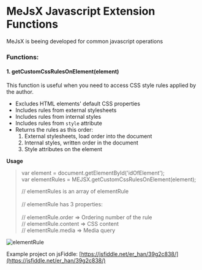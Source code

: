 # MeJsX Javascript Extension Functions
MeJsX is beeing developed for common javascript operations

### Functions:
#### 1. getCustomCssRulesOnElement(element)

This function is useful when you need to access CSS style rules applied by the author.
 - Excludes HTML elements' default CSS properties
 - Includes rules from external stylesheets
 - Includes rules from internal styles
 - Includes rules from `style` attribute
 - Returns the rules as this order:
     1. External stylesheets, load order into the document
     2. Internal styles, written order in the document
     3. Style attributes on the element
 
**Usage**
 > var element = document.getElementById('idOfElement');<br/>
 > var elementRules = MEJSX.getCustomCssRulesOnElement(element);
 >
 >// elementRules is an array of elementRule<br/><br/>
 >// elementRule has 3 properties:<br/><br/>
 >// elementRule.order =&gt; Ordering number of the rule <br/>
 >// elementRule.content =&gt; CSS content <br/>
 >// elementRule.media =&gt; Media query

![elementRule](https://github.com/mental-soft/mejsx/blob/master/readme-files/elementrule.jpg)

Example project on jsFiddle: [https://jsfiddle.net/er_han/39g2c838/](https://jsfiddle.net/er_han/39g2c838/)